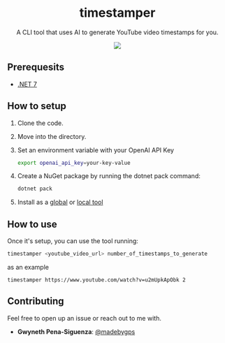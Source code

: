 <div align="center">
  <h1 align="center"> timestamper </h1>
  <p>A CLI tool that uses AI to generate YouTube video timestamps for you.</p>
    <img src="https://publicnotes.blob.core.windows.net/publicnotes/Screenshot 2023-02-26 at 9.15.11 PM.png"/>
</div>

## Prerequesits

- [.NET 7](https://dotnet.microsoft.com/download/dotnet/7.0)

## How to setup

1. Clone the code.
2. Move into the directory.
3. Set an environment variable with your OpenAI API Key

    ```sh
    export openai_api_key=your-key-value
    ````

4. Create a NuGet package by running the dotnet pack command:

    ```csharp
    dotnet pack
    ```

5. Install as a [global](https://learn.microsoft.com/dotnet/core/tools/global-tools-how-to-use) or [local tool](https://learn.microsoft.com/dotnet/core/tools/local-tools-how-to-use)

## How to use

Once it's setup, you can use the tool running:

```sh
timestamper <youtube_video_url> number_of_timestamps_to_generate
```
as an example
```
timestamper https://www.youtube.com/watch?v=u2mUpkApObk 2
```

## Contributing

Feel free to open up an issue or reach out to me with.

- **Gwyneth Pena-Siguenza**: [@madebygps](https://github.com/madebygps)

